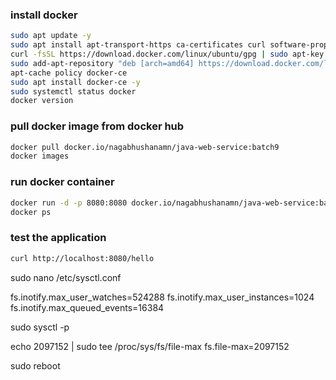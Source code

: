 
### install docker

```bash
sudo apt update -y
sudo apt install apt-transport-https ca-certificates curl software-properties-common -y
curl -fsSL https://download.docker.com/linux/ubuntu/gpg | sudo apt-key add -
sudo add-apt-repository "deb [arch=amd64] https://download.docker.com/linux/ubuntu focal stable"
apt-cache policy docker-ce
sudo apt install docker-ce -y
sudo systemctl status docker
docker version
```


### pull docker image from docker hub
```bash
docker pull docker.io/nagabhushanamn/java-web-service:batch9
docker images
```

### run docker container
```bash
docker run -d -p 8080:8080 docker.io/nagabhushanamn/java-web-service:batch9
docker ps
```

### test the application
```bash
curl http://localhost:8080/hello
```


sudo nano /etc/sysctl.conf


fs.inotify.max_user_watches=524288
fs.inotify.max_user_instances=1024
fs.inotify.max_queued_events=16384

sudo sysctl -p


echo 2097152 | sudo tee /proc/sys/fs/file-max
fs.file-max=2097152

sudo reboot
